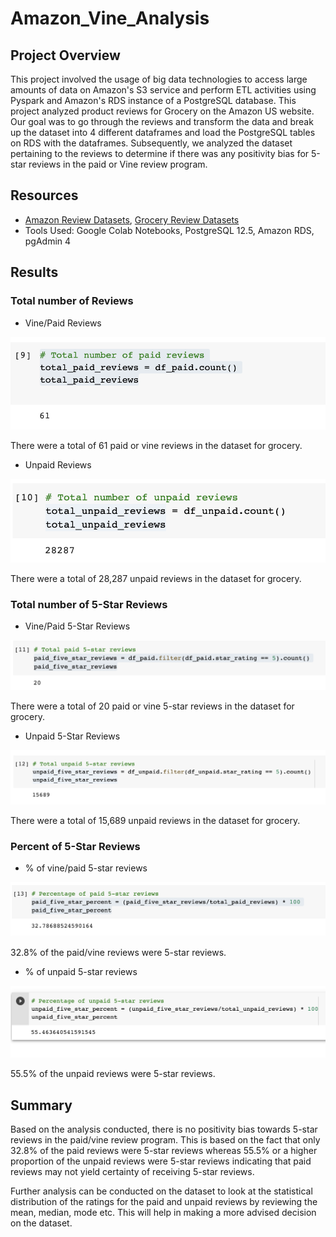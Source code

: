 # Amazon_Vine_Analysis

## Project Overview

This project involved the usage of big data technologies to access large amounts of data on Amazon's S3 service and perform ETL activities using Pyspark and Amazon's RDS instance of a PostgreSQL database. This project analyzed product reviews for Grocery on the Amazon US website. Our goal was to go through the reviews and transform the data and break up the dataset into 4 different dataframes and load the PostgreSQL tables on RDS with the dataframes. Subsequently, we analyzed the dataset pertaining to the reviews to determine if there was any positivity bias for 5-star reviews in the paid or Vine review program. 

## Resources
* [Amazon Review Datasets](https://s3.amazonaws.com/amazon-reviews-pds/tsv/index.txt "Amazon Review Datasets"), [Grocery Review Datasets](https://s3.amazonaws.com/amazon-reviews-pds/tsv/amazon_reviews_us_Grocery_v1_00.tsv.gz "Grocery Review Datasets")
* Tools Used: Google Colab Notebooks, PostgreSQL 12.5, Amazon RDS, pgAdmin 4

## Results

### Total number of Reviews
* Vine/Paid Reviews

![Paid_Reviews](https://github.com/dkatragadda/Amazon_Vine_Analysis/blob/main/Resources/Total_Vine_Reviews.png)

There were a total of 61 paid or vine reviews in the dataset for grocery.

* Unpaid Reviews

![Unpaid_Reviews](https://github.com/dkatragadda/Amazon_Vine_Analysis/blob/main/Resources/Total_Unpaid_Reviews.png)

There were a total of 28,287 unpaid reviews in the dataset for grocery.

### Total number of 5-Star Reviews
* Vine/Paid 5-Star Reviews

![Paid 5-Star_Reviews](https://github.com/dkatragadda/Amazon_Vine_Analysis/blob/main/Resources/Total_5_star_paid.png)

There were a total of 20 paid or vine 5-star reviews in the dataset for grocery.

* Unpaid 5-Star Reviews

![Unpaid 5-Star_Reviews](https://github.com/dkatragadda/Amazon_Vine_Analysis/blob/main/Resources/Total_5_star_unpaid.png)

There were a total of 15,689 unpaid reviews in the dataset for grocery.

### Percent of 5-Star Reviews
* % of vine/paid 5-star reviews

![% of Paid 5-Star_Reviews](https://github.com/dkatragadda/Amazon_Vine_Analysis/blob/main/Resources/Percent_5_star_paid.png)

32.8% of the paid/vine reviews were 5-star reviews. 

* % of unpaid 5-star reviews

![% of Unpaid 5-Star_Reviews](https://github.com/dkatragadda/Amazon_Vine_Analysis/blob/main/Resources/Percent_5_star_unpaid.png)

55.5% of the unpaid reviews were 5-star reviews. 


## Summary 

Based on the analysis conducted, there is no positivity bias towards 5-star reviews in the paid/vine review program. This is based on the fact that only 32.8% of the paid reviews were 5-star reviews whereas 55.5% or a higher proportion of the unpaid reviews were 5-star reviews indicating that paid reviews may not yield certainty of receiving 5-star reviews.  

Further analysis can be conducted on the dataset to look at the statistical distribution of the ratings for the paid and unpaid reviews by reviewing the mean, median, mode etc. This will help in making a more advised decision on the dataset. 

